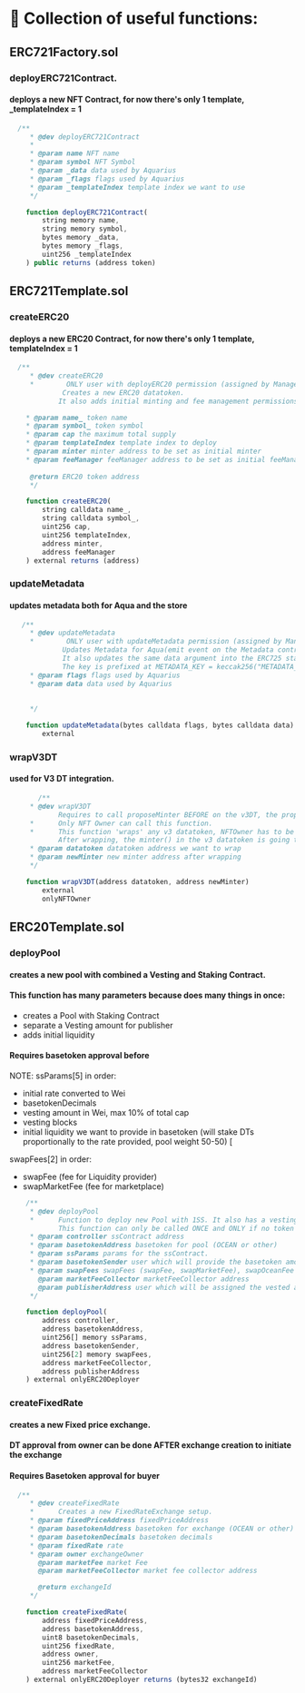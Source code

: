 # 🦑 Collection of useful functions:

## ERC721Factory.sol

### deployERC721Contract.   
#### deploys a new NFT Contract, for now there's only 1 template, _templateIndex = 1

```Javascript
  /**
     * @dev deployERC721Contract
     *      
     * @param name NFT name
     * @param symbol NFT Symbol
     * @param _data data used by Aquarius
     * @param _flags flags used by Aquarius
     * @param _templateIndex template index we want to use
     */

    function deployERC721Contract(
        string memory name,
        string memory symbol,
        bytes memory _data,
        bytes memory _flags,
        uint256 _templateIndex
    ) public returns (address token)
```

## ERC721Template.sol

### createERC20
#### deploys a new ERC20 Contract, for now there's only 1 template, templateIndex = 1

```Javascript
  /**
     * @dev createERC20
     *        ONLY user with deployERC20 permission (assigned by Manager) can call it
             Creates a new ERC20 datatoken.
            It also adds initial minting and fee management permissions to custom users.

    * @param name_ token name
    * @param symbol_ token symbol
    * @param cap the maximum total supply
    * @param templateIndex template index to deploy
    * @param minter minter address to be set as initial minter 
    * @param feeManager feeManager address to be set as initial feeManager (who can set who gets the DTs consumed)
     
     @return ERC20 token address
     */

    function createERC20(
        string calldata name_,
        string calldata symbol_,
        uint256 cap,
        uint256 templateIndex,
        address minter,
        address feeManager
    ) external returns (address)
```

### updateMetadata   
#### updates metadata both for Aqua and the store

```Javascript
   /**
     * @dev updateMetadata
     *        ONLY user with updateMetadata permission (assigned by Manager) can call it
             Updates Metadata for Aqua(emit event on the Metadata contract)
             It also updates the same data argument into the ERC725 standard (key-value store).
             The key is prefixed at METADATA_KEY = keccak256("METADATA_KEY");
     * @param flags flags used by Aquarius
     * @param data data used by Aquarius
    
     
     */

    function updateMetadata(bytes calldata flags, bytes calldata data)
        external
```

### wrapV3DT   
#### used for V3 DT integration. 

```Javascript
       /**
     * @dev wrapV3DT
            Requires to call proposeMinter BEFORE on the v3DT, the proposed minter MUST be the NFT contract address
     *      Only NFT Owner can call this function.
     *      This function 'wraps' any v3 datatoken, NFTOwner has to be the actual minter(v3) 
            After wrapping, the minter() in the v3 datatoken is going to be this contract. To mint new tokens we now need to use mintV3DT
     * @param datatoken datatoken address we want to wrap
     * @param newMinter new minter address after wrapping
     */

    function wrapV3DT(address datatoken, address newMinter)
        external
        onlyNFTOwner
```


## ERC20Template.sol

### deployPool
#### creates a new pool with combined a Vesting and Staking Contract.
#### This function has many parameters because does many things in once:
- creates a Pool with Staking Contract
- separate a Vesting amount for publisher
- adds initial liquidity 

#### Requires basetoken approval before

NOTE: 
ssParams[5] in order:
- initial rate converted to Wei
- basetokenDecimals
- vesting amount in Wei, max 10% of total cap
- vesting blocks
- initial liquidity we want to provide in basetoken (will stake DTs proportionally to the rate provided, pool weight 50-50)   [

swapFees[2] in order:
- swapFee (fee for Liquidity provider)
- swapMarketFee (fee for marketplace)


```Javascript
    /**
     * @dev deployPool
     *      Function to deploy new Pool with 1SS. It also has a vesting schedule.
            This function can only be called ONCE and ONLY if no token have been minted yet.
     * @param controller ssContract address
     * @param basetokenAddress basetoken for pool (OCEAN or other)
     * @param ssParams params for the ssContract. 
     * @param basetokenSender user which will provide the basetoken amount for initial liquidity 
     * @param swapFees swapFees (swapFee, swapMarketFee), swapOceanFee will be set automatically later
       @param marketFeeCollector marketFeeCollector address
       @param publisherAddress user which will be assigned the vested amount.
     */

    function deployPool(
        address controller,
        address basetokenAddress,
        uint256[] memory ssParams,
        address basetokenSender,
        uint256[2] memory swapFees,
        address marketFeeCollector,
        address publisherAddress
    ) external onlyERC20Deployer 
```


### createFixedRate
#### creates a new Fixed price exchange.

#### DT approval from owner can be done AFTER exchange creation to initiate the exchange
#### Requires Basetoken approval for buyer

```Javascript
  /**
     * @dev createFixedRate
     *      Creates a new FixedRateExchange setup.
     * @param fixedPriceAddress fixedPriceAddress
     * @param basetokenAddress basetoken for exchange (OCEAN or other)
     * @param basetokenDecimals basetoken decimals
     * @param fixedRate rate
     * @param owner exchangeOwner
       @param marketFee market Fee 
       @param marketFeeCollector market fee collector address

       @return exchangeId
     */

    function createFixedRate(
        address fixedPriceAddress,
        address basetokenAddress,
        uint8 basetokenDecimals,
        uint256 fixedRate,
        address owner,
        uint256 marketFee,
        address marketFeeCollector
    ) external onlyERC20Deployer returns (bytes32 exchangeId)
```